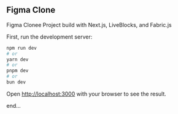 ## Figma Clone

Figma Clonee Project build with Next.js, LiveBlocks, and Fabric.js

First, run the development server:

```bash
npm run dev
# or
yarn dev
# or
pnpm dev
# or
bun dev
```

Open [http://localhost:3000](http://localhost:3000) with your browser to see the result.


end...
